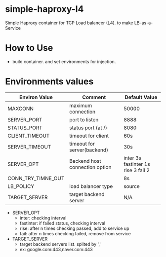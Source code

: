 # simple-haproxy-l4
Simple Haproxy container for TCP Load balancer (L4). to make LB-as-a-Service

# How to Use
- build container. and set environments for injection.

# Environments values

| Environ Value | Comment | Default Value |
| --- | --- | --- |
| MAXCONN | maximum connection | 50000 |
| SERVER_PORT | port to listen | 8888 |
| STATUS_PORT | status port (at /) | 8080 |
| CLIENT_TIMEOUT | timeout for client | 60s |
| SERVER_TIMEOUT | timeout for server(backend) | 30s |
| SERVER_OPT | Backend host connection option | inter 3s fastinter 1s rise 3 fail 2 |
| CONN_TRY_TIMNE_OUT | | 8s |
| LB_POLICY | load balancer type | source |
| TARGET_SERVER | target backend server | N/A |

- SERVER_OPT
  - inter: checking interval
  - fastinter: if failed status, checking interval
  - rise: after n times checking passed, add to service up
  - fail: after n times checking failed, remove from service
- TARGET_SERVER
  - target backend servers list. splited by ','
  - ex: google.com:443,naver.com:443


